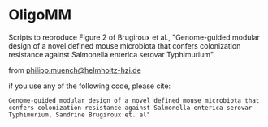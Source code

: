 # OligoMM



Scripts to reproduce Figure 2 of Brugiroux et al., "Genome-guided modular design of a novel defined mouse microbiota that confers colonization resistance against Salmonella enterica serovar Typhimurium".

from philipp.muench@helmholtz-hzi.de

if you use any of the following code, please cite:
```
Genome-guided modular design of a novel defined mouse microbiota that confers colonization resistance against Salmonella enterica serovar Typhimurium, Sandrine Brugiroux et. al"
```
